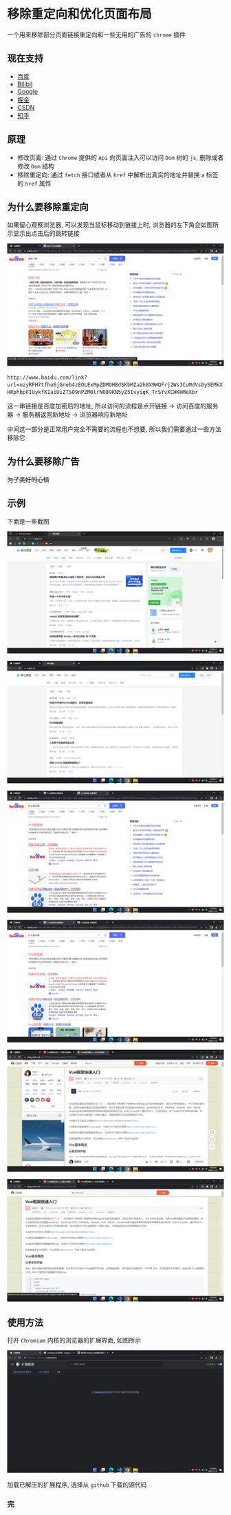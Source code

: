# 移除重定向和优化页面布局

一个用来移除部分页面链接重定向和一些无用的广告的 `chrome` 插件

## 现在支持

- [百度](https://www.baidu.com)
- [Bilibil](https://www.bilibili.com)
- [Google](https://www.google.com)
- [掘金](https://www.juejin.cn)
- [CSDN](https://www.csdn.net/)
- [知乎](https://www.zhihu.com)

## 原理

- 修改页面: 通过 `Chrome` 提供的 `Api` 向页面注入可以访问 `Dom` 树的 `js`, 删除或者修改 `Dom` 结构
- 移除重定向: 通过 `fetch` 接口或者从 `href` 中解析出真实的地址并替换 `a` 标签的 `href` 属性

## 为什么要移除重定向

如果留心观察浏览器, 可以发现当鼠标移动到链接上时, 浏览器的左下角会如图所示显示出点击后的跳转链接

![链接](<./public/%E5%B1%8F%E5%B9%95%E6%88%AA%E5%9B%BE(10).png>)

`http://www.baidu.com/link?url=nzyRFH7tfho6jGneb4zEOLExMpZDMOHBdSKbMZa2h8X9WQFrj2Ws3CuMdVsDySEMkXHRphbpFIUykfK1aiUiZTSO9nPZM0lrNO89KN5yZ5IvyigK_TrSYvXCHKHMeXbr`

这一串链接是百度加密后的地址, 所以访问的流程是点开链接 -> 访问百度的服务器 -> 服务器返回新地址 -> 浏览器响应新地址

中间这一部分是正常用户完全不需要的流程也不想要, 所以我们需要通过一些方法移除它

## 为什么要移除广告

~~为了美好的心情~~

## 示例

下面是一些截图

![正常状态](<./public/屏幕截图(4).png> '屏幕截图')

![开启插件后](<./public/屏幕截图(5).png> '屏幕截图')

![正常状态](<./public/屏幕截图(6).png> '屏幕截图')

![开启插件后](<./public/屏幕截图(7).png> '屏幕截图')

![正常状态](<./public/屏幕截图(8).png> '屏幕截图')

![开启插件后](<./public/屏幕截图(9).png> '屏幕截图')

## 使用方法

打开 `Chromium` 内核的浏览器的扩展界面, 如图所示

![开启插件后](<./public/屏幕截图(11).png> '屏幕截图')

加载已解压的扩展程序, 选择从 `github` 下载的源代码

### 完
